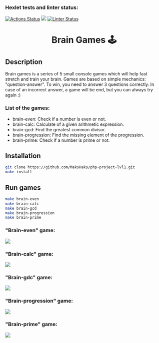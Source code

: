 ### Hexlet tests and linter status:
[![Actions Status](https://github.com/enlesway/backend-project-lvl1/workflows/hexlet-check/badge.svg)](https://github.com/enlesway/backend-project-lvl1/actions)
<a href="https://codeclimate.com/github/enlesway/backend-project-lvl1/maintainability"><img src="https://api.codeclimate.com/v1/badges/36dcf33c307179aca007/maintainability" /></a>
[![Linter Status](https://github.com/enlesway/backend-project-lvl1/workflows/Linter/badge.svg)](https://github.com/enlesway/backend-project-lvl1/actions/workflows/nodejs.yml)

<h1 align="center"> Brain Games 🕹️</h1>

## Description

 Brain games is a series of 5 small console games which will help fast stretch and train your brain. Games are based on simple mechanics: "question-answer". To win, you need to answer 3 questions correctly. In case of an incorrect answer, a game will be end, but you can always try again :)
### List of the games:

- brain-even: Check if a number is even or not.
- brain-calc: Calculate of a given arithmetic expression.
- brain-gcd: Find the greatest common divisor.
- brain-progression: Find the missing element of the progression.
- brain-prime: Check if a number is prime or not.


## Installation

```sh
git clone https://github.com/MaksHaks/php-project-lvl1.git
make install
```
## Run games

```sh
make brain-even
make brain-calc
make brain-gcd
make brain-progression
make brain-prime
```






### "Brain-even" game:
<a href="https://asciinema.org/a/488284" target="_blank"><img src="https://asciinema.org/a/488284.svg" /></a>

### "Brain-calc" game:
<a href="https://asciinema.org/a/489672" target="_blank"><img src="https://asciinema.org/a/489672.svg" /></a>

### "Brain-gdc" game:
<a href="https://asciinema.org/a/489972" target="_blank"><img src="https://asciinema.org/a/489972.svg" /></a>

### "Brain-progression" game:
<a href="https://asciinema.org/a/489979" target="_blank"><img src="https://asciinema.org/a/489979.svg" /></a>

### "Brain-prime" game:
<a href="https://asciinema.org/a/489988" target="_blank"><img src="https://asciinema.org/a/489988.svg" /></a>
